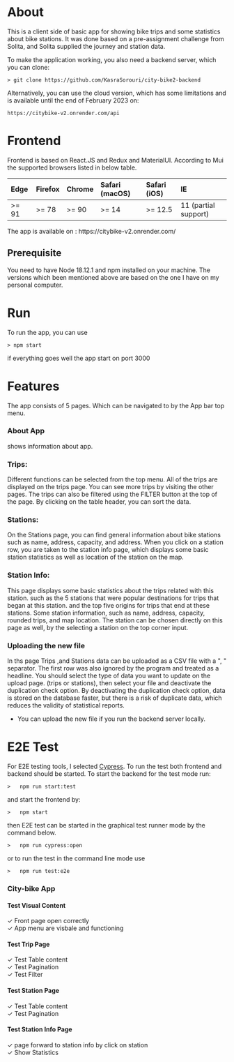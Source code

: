 # About
This is a client side of basic app for showing bike trips and some statistics about bike stations. It was done based on a pre-assignment challenge from Solita, and Solita supplied the journey and station data.

To make the application working, you also need a backend server, which you can clone: 

```
> git clone https://github.com/KasraSorouri/city-bike2-backend
```
Alternatively, you can use the cloud version, which has some limitations and is available until the end of February 2023 on:
```
https://citybike-v2.onrender.com/api
```

# Frontend
 Frontend is based on React.JS and Redux and MaterialUI. According to Mui the supported browsers listed in below table.
 <table>
<thead>
<tr>
<th align="left">Edge</th>
<th align="left">Firefox</th>
<th align="left">Chrome</th>
<th align="left">Safari (macOS)</th>
<th align="left">Safari (iOS)</th>
<th align="left">IE</th>
</tr>
</thead>
<tbody><tr>
<td align="left">&gt;= 91</td>
<td align="left">&gt;= 78</td>
<td align="left">&gt;= 90</td>
<td align="left">&gt;= 14</td>
<td align="left">&gt;= 12.5</td>
<td align="left">11 (partial support)</td>
</tr>
</tbody></table>
The app is available on : https://citybike-v2.onrender.com/

## Prerequisite 
You need to have Node 18.12.1 and npm installed on your machine.
The versions which been mentioned above are based on the one I have on my personal computer.

# Run
To run the app, you can use 
```
> npm start 
```
if everything goes well the app start on port 3000

# Features
The app consists of 5 pages. Which can be navigated to by the App bar top menu.

### About App
shows information about app.

### Trips:
Different functions can be selected from the top menu. All of the trips are displayed on the trips page. You can see more trips by visiting the other pages. The trips can also be filtered using the FILTER button at the top of the page. By clicking on the table header, you can sort the data.

### Stations:
On the Stations page, you can find general information about bike stations such as name, address, capacity, and address. When you click on a station row, you are taken to the station info page, which displays some basic station statistics as well as location of the station on the map. 

### Station Info:
This page displays some basic statistics about the trips related with this station. such as the 5 stations that were popular destinations for trips that began at this station. and the top five origins for trips that end at these stations. Some station information, such as name, address, capacity, rounded trips, and map location.
The station can be chosen directly on this page as well, by the selecting a station on the top corner input. 

### Uploading the new file
In ths page Trips ,and Stations data can be uploaded as a CSV file with a ", " separator. The first row was also ignored by the program and treated as a headline. You should select the type of data you want to update on the upload page. (trips or stations), then select your file and deactivate the duplication check option. By deactivating the duplication check option, data is stored on the database faster, but there is a risk of duplicate data, which reduces the validity of statistical reports.
* You can upload the new file if you run the backend server locally.  
  
# E2E Test
For E2E testing tools, I selected [Cypress](https://www.cypress.io).
To run the test both frontend and backend should be started.
To start the backend for the test mode run:
```
>	npm run start:test
```
and start the frontend by:
```
>	npm start
```
then E2E test can be started in the graphical test runner mode by the command below.
```
>	npm run cypress:open
```
or  to run the test in the command line mode use 
```
>	npm run test:e2e
```

### City-bike App     
#### Test Visual Content       
✓ Front page open correctly        
✓ App menu are visbale and functioning        
#### Test Trip Page         
✓ Test Table content          
✓ Test Pagination          
✓ Test Filter        
#### Test Station Page         
✓ Test Table content          
✓ Test Pagination        
#### Test Station Info Page         
✓ page forward to station info by click on station          
✓ Show Statistics 